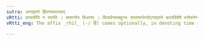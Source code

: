 ```yaml
---
sutra: अनद्यतने र्हिलन्यतरस्याम्
vRtti: छन्दसीति न स्मर्यते । सामान्येन विधानम् । किंसर्वनामबहुभ्यः सप्तम्यन्तेभ्योऽनद्यतने कालविशेषे वर्त्तमानेभ्यो र्हिल् प्रत्ययो भवत्यन्यतरस्याम् ॥
vRtti_eng: The affix _rhil_ (-/ र्हि) comes optionally, in denoting time not of the current day, after the words '_kim_, the _sarvanama_, and _bahu_ &c.' in the 7th case.

---
```

